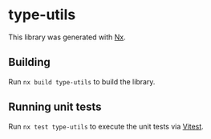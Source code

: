 # type-utils

This library was generated with [Nx](https://nx.dev).

## Building

Run `nx build type-utils` to build the library.

## Running unit tests

Run `nx test type-utils` to execute the unit tests via [Vitest](https://vitest.dev/).
